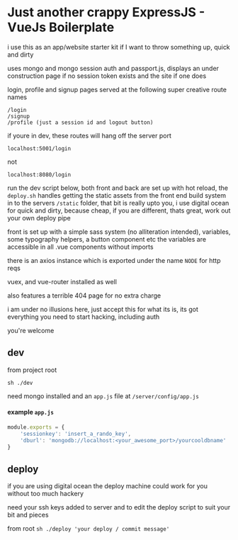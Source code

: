 # Just another crappy ExpressJS - VueJs Boilerplate
i use this as an app/website starter kit if I want to throw something up, quick and dirty

uses mongo and mongo session auth and passport.js, displays an under construction page if no session token exists and the site if one does

login, profile and signup pages served at the following super creative route names
```
/login
/signup
/profile (just a session id and logout button)
```
if youre in dev, these routes will hang off the server port
```
localhost:5001/login
```
not
```
localhost:8080/login
```

run the dev script below, both front and back are set up with hot reload, the `deploy.sh` handles getting the static assets from the front end build system in to the servers `/static` folder, that bit is really upto you, i use digital ocean for quick and dirty, because cheap, if you are different, thats great, work out your own deploy pipe

front is set up with a simple sass system (no alliteration intended), variables, some typography helpers, a button component etc
the variables are accessible in all .vue components without imports

there is an axios instance which is exported under the name `NODE` for http reqs

vuex, and vue-router installed as well

also features a terrible 404 page for no extra charge

i am under no illusions here, just accept this for what its is, its got everything you need to start hacking, including auth

you're welcome
## dev
from project root

`sh ./dev`

need mongo installed and an `app.js` file at
`/server/config/app.js`

#### example `app.js`
```javascript
module.exports = {
    'sessionkey': 'insert_a_rando_key',
    'dburl': 'mongodb://localhost:<your_awesome_port>/yourcooldbname'
}
```

## deploy

if you are using digital ocean the deploy machine could work for you without too much hackery

need your ssh keys added to server and to edit the deploy script to suit your bit and pieces

from root
`sh ./deploy 'your deploy / commit message'`
